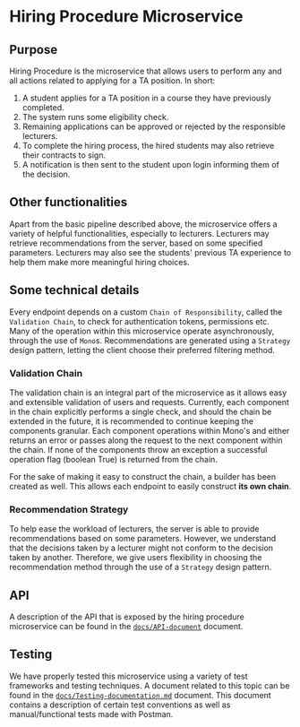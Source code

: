 # Hiring Procedure Microservice

## Purpose
Hiring Procedure is the microservice that allows users to perform any and all actions related to applying for a TA position. In short:
1. A student applies for a TA position in a course they have previously completed.
2. The system runs some eligibility check.
3. Remaining applications can be approved or rejected by the responsible lecturers.
4. To complete the hiring process, the hired students may also retrieve their contracts to sign.
5. A notification is then sent to the student upon login informing them of the decision.


## Other functionalities
Apart from the basic pipeline described above, the microservice offers a variety of helpful functionalities, especially to lecturers.
Lecturers may retrieve recommendations from the server, based on some specified parameters. Lecturers may also see the students' previous TA experience to help them make more meaningful hiring choices.

## Some technical details
Every endpoint depends on a custom `Chain of Responsibility`, called the `Validation Chain`, to check for authentication tokens, permissions etc.
Many of the operation within this microservice operate asynchronously, through the use of `Mono`s.
Recommendations are generated using a `Strategy` design pattern, letting the client choose their preferred filtering method.

### Validation Chain
The validation chain is an integral part of the microservice as it allows easy and extensible validation of users and requests. Currently, each component in the chain explicitly performs a single check, and should the chain be extended in the future, it is recommended to continue keeping the components granular. Each component operations within Mono's and either returns an error or passes along the request to the next component within the chain. If none of the components throw an exception a successful operation flag (boolean True) is returned from the chain.

For the sake of making it easy to construct the chain, a builder has been created as well. This allows each endpoint to easily construct **its own chain**.

### Recommendation Strategy
To help ease the workload of lecturers, the server is able to provide recommendations based on some parameters. However, we understand that the decisions taken by a lecturer might not conform to the decision taken by another. Therefore, we give users flexibility in choosing the recommendation method through the use of a `Strategy` design pattern.


## API

A description of the API that is exposed by the hiring procedure microservice can be found in the [`docs/API-document`](docs/API-document.md) document.

## Testing

We have properly tested this microservice using a variety of test frameworks and testing techniques. A document related to this topic can be found in the [`docs/Testing-documentation.md`](docs/Testing-documentation.md) document. This document contains a description of certain test conventions as well as manual/functional tests made with Postman.

